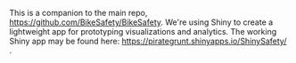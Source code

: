 This is a companion to the main repo, https://github.com/BikeSafety/BikeSafety. We're using Shiny to create a lightweight app for prototyping visualizations and analytics. The working Shiny app may be found here: https://pirategrunt.shinyapps.io/ShinySafety/ .
